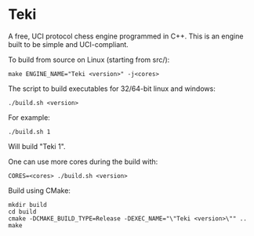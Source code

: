 # Teki
A free, UCI protocol chess engine programmed in C++.
This is an engine built to be simple and UCI-compliant.

To build from source on Linux (starting from src/):

`make ENGINE_NAME="Teki <version>" -j<cores>`

The script to build executables for 32/64-bit linux and windows:

`./build.sh <version>`

For example:

`./build.sh 1`

Will build "Teki 1".

One can use more cores during the build with:

`CORES=<cores> ./build.sh <version>`

Build using CMake:
```
mkdir build
cd build
cmake -DCMAKE_BUILD_TYPE=Release -DEXEC_NAME="\"Teki <version>\"" ..
make
```
